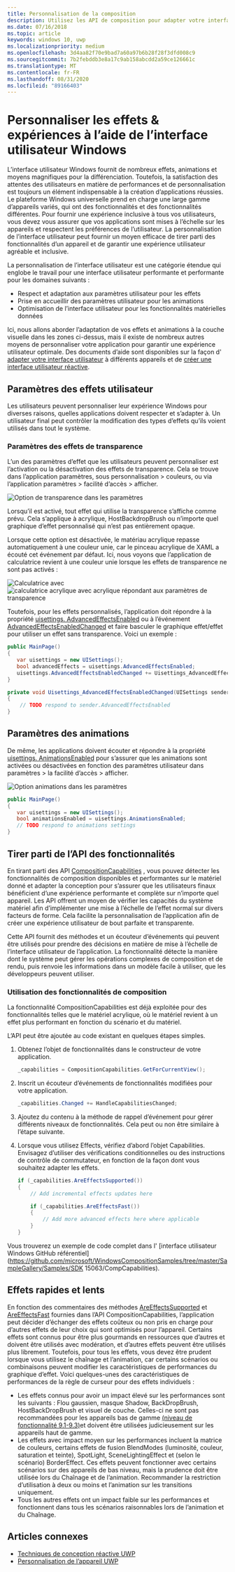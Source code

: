 ```yaml
---
title: Personnalisation de la composition
description: Utilisez les API de composition pour adapter votre interface utilisateur, optimiser les performances et prendre en charge les paramètres utilisateur et les caractéristiques des appareils.
ms.date: 07/16/2018
ms.topic: article
keywords: windows 10, uwp
ms.localizationpriority: medium
ms.openlocfilehash: 3d4aa82f70e9bad7a60a97b6b28f28f3dfd008c9
ms.sourcegitcommit: 7b2febddb3e8a17c9ab158abcdd2a59ce126661c
ms.translationtype: MT
ms.contentlocale: fr-FR
ms.lasthandoff: 08/31/2020
ms.locfileid: "89166403"
---
```

# <a name="tailoring-effects--experiences-using-windows-ui"></a>Personnaliser les effets & expériences à l’aide de l’interface utilisateur Windows

L’interface utilisateur Windows fournit de nombreux effets, animations et moyens magnifiques pour la différenciation. Toutefois, la satisfaction des attentes des utilisateurs en matière de performances et de personnalisation est toujours un élément indispensable à la création d’applications réussies. Le plateforme Windows universelle prend en charge une large gamme d’appareils variés, qui ont des fonctionnalités et des fonctionnalités différentes. Pour fournir une expérience inclusive à tous vos utilisateurs, vous devez vous assurer que vos applications sont mises à l’échelle sur les appareils et respectent les préférences de l’utilisateur. La personnalisation de l’interface utilisateur peut fournir un moyen efficace de tirer parti des fonctionnalités d’un appareil et de garantir une expérience utilisateur agréable et inclusive.

La personnalisation de l’interface utilisateur est une catégorie étendue qui englobe le travail pour une interface utilisateur performante et performante pour les domaines suivants :

- Respect et adaptation aux paramètres utilisateur pour les effets
- Prise en accueillir des paramètres utilisateur pour les animations
- Optimisation de l’interface utilisateur pour les fonctionnalités matérielles données

Ici, nous allons aborder l’adaptation de vos effets et animations à la couche visuelle dans les zones ci-dessus, mais il existe de nombreux autres moyens de personnaliser votre application pour garantir une expérience utilisateur optimale. Des documents d’aide sont disponibles sur la façon d' [adapter votre interface utilisateur](../design/layout/screen-sizes-and-breakpoints-for-responsive-design.md) à différents appareils et de [créer une interface utilisateur réactive](../design/layout/responsive-design.md).

## <a name="user-effects-settings"></a>Paramètres des effets utilisateur

Les utilisateurs peuvent personnaliser leur expérience Windows pour diverses raisons, quelles applications doivent respecter et s’adapter à. Un utilisateur final peut contrôler la modification des types d’effets qu’ils voient utilisés dans tout le système.

### <a name="transparency-effects-settings"></a>Paramètres des effets de transparence

L’un des paramètres d’effet que les utilisateurs peuvent personnaliser est l’activation ou la désactivation des effets de transparence. Cela se trouve dans l’application paramètres, sous personnalisation > couleurs, ou via l’application paramètres > facilité d’accès > afficher.

![Option de transparence dans les paramètres](images/tailoring-transparency-setting.png)

Lorsqu’il est activé, tout effet qui utilise la transparence s’affiche comme prévu. Cela s’applique à acrylique, HostBackdropBrush ou n’importe quel graphique d’effet personnalisé qui n’est pas entièrement opaque.

Lorsque cette option est désactivée, le matériau acrylique repasse automatiquement à une couleur unie, car le pinceau acrylique de XAML a écouté cet événement par défaut. Ici, nous voyons que l’application de calculatrice revient à une couleur unie lorsque les effets de transparence ne sont pas activés :

![Calculatrice avec ](images/tailoring-acrylic.png)
 ![ calculatrice acrylique avec acrylique répondant aux paramètres de transparence](images/tailoring-acrylic-fallback.png)

Toutefois, pour les effets personnalisés, l’application doit répondre à la propriété [uisettings. AdvancedEffectsEnabled](/uwp/api/windows.ui.viewmanagement.uisettings.advancedeffectsenabled) ou à l’événement [AdvancedEffectsEnabledChanged](/uwp/api/windows.ui.viewmanagement.uisettings.advancedeffectsenabledchanged) et faire basculer le graphique effet/effet pour utiliser un effet sans transparence. Voici un exemple :

```cs
public MainPage()
{
   var uisettings = new UISettings();
   bool advancedEffects = uisettings.AdvancedEffectsEnabled;
   uisettings.AdvancedEffectsEnabledChanged += Uisettings_AdvancedEffectsEnabledChanged;
}

private void Uisettings_AdvancedEffectsEnabledChanged(UISettings sender, object args)
{
    // TODO respond to sender.AdvancedEffectsEnabled
}
```

## <a name="animations-settings"></a>Paramètres des animations

De même, les applications doivent écouter et répondre à la propriété [uisettings. AnimationsEnabled](/uwp/api/windows.ui.viewmanagement.uisettings.animationsenabled) pour s’assurer que les animations sont activées ou désactivées en fonction des paramètres utilisateur dans paramètres > la facilité d’accès > afficher.

![Option animations dans les paramètres](images/tailoring-animations-setting.png)

```cs
public MainPage()
{
   var uisettings = new UISettings();
   bool animationsEnabled = uisettings.AnimationsEnabled;
   // TODO respond to animations settings
}

```

## <a name="leveraging-the-capabilities-api"></a>Tirer parti de l’API des fonctionnalités

En tirant parti des API [CompositionCapabilities](/uwp/api/windows.ui.composition.compositioncapabilities) , vous pouvez détecter les fonctionnalités de composition disponibles et performantes sur le matériel donné et adapter la conception pour s’assurer que les utilisateurs finaux bénéficient d’une expérience performante et complète sur n’importe quel appareil. Les API offrent un moyen de vérifier les capacités du système matériel afin d’implémenter une mise à l’échelle de l’effet normal sur divers facteurs de forme. Cela facilite la personnalisation de l’application afin de créer une expérience utilisateur de bout parfaite et transparente.

Cette API fournit des méthodes et un écouteur d’événements qui peuvent être utilisés pour prendre des décisions en matière de mise à l’échelle de l’interface utilisateur de l’application. La fonctionnalité détecte la manière dont le système peut gérer les opérations complexes de composition et de rendu, puis renvoie les informations dans un modèle facile à utiliser, que les développeurs peuvent utiliser.

### <a name="using-composition-capabilities"></a>Utilisation des fonctionnalités de composition

La fonctionnalité CompositionCapabilities est déjà exploitée pour des fonctionnalités telles que le matériel acrylique, où le matériel revient à un effet plus performant en fonction du scénario et du matériel.

L’API peut être ajoutée au code existant en quelques étapes simples.

1. Obtenez l’objet de fonctionnalités dans le constructeur de votre application.

    ```cs
    _capabilities = CompositionCapabilities.GetForCurrentView();
    ```

1. Inscrit un écouteur d’événements de fonctionnalités modifiées pour votre application.

    ```cs
    _capabilities.Changed += HandleCapabilitiesChanged;
    ```

1. Ajoutez du contenu à la méthode de rappel d’événement pour gérer différents niveaux de fonctionnalités. Cela peut ou non être similaire à l’étape suivante.
1. Lorsque vous utilisez Effects, vérifiez d’abord l’objet Capabilities. Envisagez d’utiliser des vérifications conditionnelles ou des instructions de contrôle de commutateur, en fonction de la façon dont vous souhaitez adapter les effets.

    ```cs
    if (_capabilities.AreEffectsSupported())
    {
        // Add incremental effects updates here

        if (_capabilities.AreEffectsFast())
        {
            // Add more advanced effects here where applicable
        }
    }
    ```

Vous trouverez un exemple de code complet dans l' [interface utilisateur Windows GitHub référentiel](https://github.com/microsoft/WindowsCompositionSamples/tree/master/SampleGallery/Samples/SDK 15063/CompCapabilities).

## <a name="fast-vs-slow-effects"></a>Effets rapides et lents

En fonction des commentaires des méthodes [AreEffectsSupported](/uwp/api/windows.ui.composition.compositioncapabilities.areeffectssupported) et [AreEffectsFast](/uwp/api/windows.ui.composition.compositioncapabilities.areeffectsfast) fournies dans l’API CompositionCapabilities, l’application peut décider d’échanger des effets coûteux ou non pris en charge pour d’autres effets de leur choix qui sont optimisés pour l’appareil. Certains effets sont connus pour être plus gourmands en ressources que d’autres et doivent être utilisés avec modération, et d’autres effets peuvent être utilisés plus librement. Toutefois, pour tous les effets, vous devez être prudent lorsque vous utilisez le chaînage et l’animation, car certains scénarios ou combinaisons peuvent modifier les caractéristiques de performances du graphique d’effet. Voici quelques-unes des caractéristiques de performances de la règle de curseur pour des effets individuels :

- Les effets connus pour avoir un impact élevé sur les performances sont les suivants : Flou gaussien, masque Shadow, BackDropBrush, HostBackDropBrush et visuel de couche. Celles-ci ne sont pas recommandées pour les appareils bas de gamme [(niveau de fonctionnalité 9.1-9.3)](/windows/desktop/direct3d11/overviews-direct3d-11-devices-downlevel-intro)et doivent être utilisées judicieusement sur les appareils haut de gamme.
- Les effets avec impact moyen sur les performances incluent la matrice de couleurs, certains effets de fusion BlendModes (luminosité, couleur, saturation et teinte), SpotLight, SceneLightingEffect et (selon le scénario) BorderEffect. Ces effets peuvent fonctionner avec certains scénarios sur des appareils de bas niveau, mais la prudence doit être utilisée lors du Chaînage et de l’animation. Recommander la restriction d’utilisation à deux ou moins et l’animation sur les transitions uniquement.
- Tous les autres effets ont un impact faible sur les performances et fonctionnent dans tous les scénarios raisonnables lors de l’animation et du Chaînage.

## <a name="related-articles"></a>Articles connexes

- [Techniques de conception réactive UWP](../design/layout/responsive-design.md)
- [Personnalisation de l’appareil UWP](../design/layout/screen-sizes-and-breakpoints-for-responsive-design.md)
